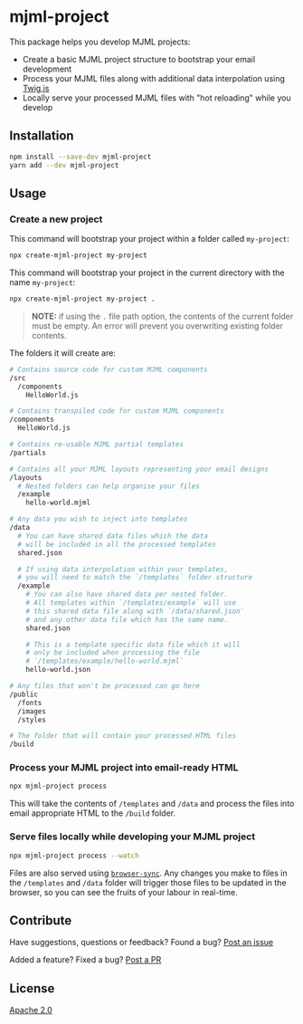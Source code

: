 # mjml-project

This package helps you develop MJML projects:

- Create a basic MJML project structure to bootstrap your email development
- Process your MJML files along with additional data interpolation using [Twig.js](https://npmjs.com/package/twig)
- Locally serve your processed MJML files with "hot reloading" while you develop

## Installation

```sh
npm install --save-dev mjml-project
yarn add --dev mjml-project
```

## Usage

### Create a new project

This command will bootstrap your project within a folder called `my-project`:

```sh
npx create-mjml-project my-project
```

This command will bootstrap your project in the current directory with the name `my-project`:

```sh
npx create-mjml-project my-project .
```

> **NOTE:** if using the `.` file path option, the contents of the current folder must be empty. An error will prevent you overwriting existing folder contents.

The folders it will create are:

```sh
# Contains source code for custom MJML components
/src
  /components
    HelloWorld.js

# Contains transpiled code for custom MJML components
/components
  HelloWorld.js

# Contains re-usable MJML partial templates
/partials

# Contains all your MJML layouts representing your email designs
/layouts
  # Nested folders can help organise your files
  /example
    hello-world.mjml

# Any data you wish to inject into templates
/data
  # You can have shared data files which the data
  # will be included in all the processed templates
  shared.json

  # If using data interpolation within your templates,
  # you will need to match the `/templates` folder structure
  /example
    # You can also have shared data per nested folder.
    # All templates within `/templates/example` will use
    # this shared data file along with `/data/shared.json`
    # and any other data file which has the same name.
    shared.json

    # This is a template specific data file which it will
    # only be included when processing the file
    # `/templates/example/hello-world.mjml`
    hello-world.json

# Any files that won't be processed can go here
/public
  /fonts
  /images
  /styles

# The folder that will contain your processed HTML files
/build
```

### Process your MJML project into email-ready HTML

```sh
npx mjml-project process
```

This will take the contents of `/templates` and `/data` and process the files into email appropriate HTML to the `/build` folder.

### Serve files locally while developing your MJML project

```sh
npx mjml-project process --watch
```

Files are also served using [`browser-sync`](https://npmjs.com/package/browser-sync). Any changes you make to files in the `/templates` and `/data` folder will trigger those files to be updated in the browser, so you can see the fruits of your labour in real-time.

## Contribute

Have suggestions, questions or feedback? Found a bug? [Post an issue](https://github.com/lvl99/mjml-project/issues)

Added a feature? Fixed a bug? [Post a PR](https://github.com/mjml-project/barbell/compare)

## License

[Apache 2.0](/LICENSE.md)
